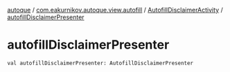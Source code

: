 [autoque](../../index.md) / [com.eakurnikov.autoque.view.autofill](../index.md) / [AutofillDisclaimerActivity](index.md) / [autofillDisclaimerPresenter](./autofill-disclaimer-presenter.md)

# autofillDisclaimerPresenter

`val autofillDisclaimerPresenter: AutofillDisclaimerPresenter`